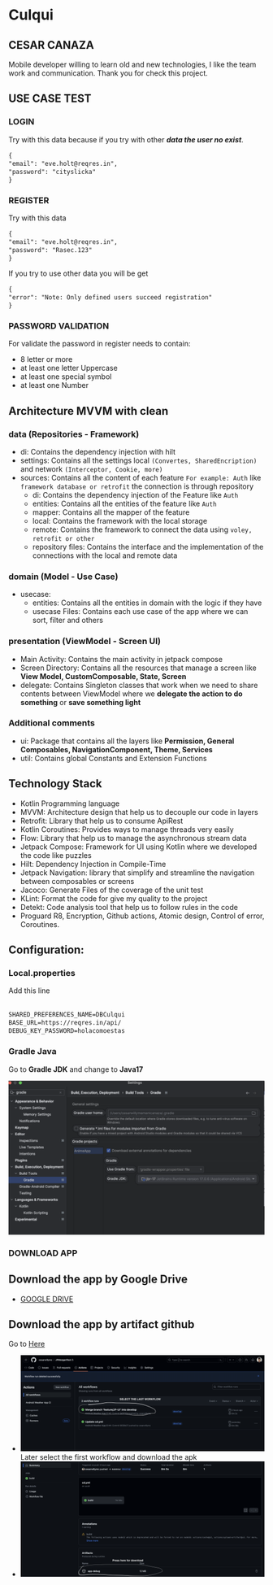 # Culqui
## CESAR CANAZA

Mobile developer willing to learn old and new technologies, I like the team work and communication.
Thank you for check this project.

## USE CASE TEST

### LOGIN
Try with this data because if you try with other ***data the user no exist***.
```
{
"email": "eve.holt@reqres.in",
"password": "cityslicka"
}
```
### REGISTER
Try with this data
```
{
"email": "eve.holt@reqres.in",
"password": "Rasec.123"
}
```
If you try to use other data you will be get
```
{
"error": "Note: Only defined users succeed registration"
}
```

### PASSWORD VALIDATION
For validate the password in register needs to contain:
- 8 letter or more
- at least one letter Uppercase
- at least one special symbol
- at least one Number

## Architecture MVVM with clean

### data (Repositories - Framework)
- di: Contains the dependency injection with hilt
- settings: Contains all the settings local `(Convertes, SharedEncription)` and network `(Interceptor, Cookie, more)`
- sources: Contains all the content of each feature `For example: Auth` like `framework database or retrofit` the connection is through repository
    - di: Contains the dependency injection of the Feature like `Auth`
    - entities: Contains all the entities of the feature like `Auth`
    - mapper: Contains all the mapper of the feature
    - local: Contains the framework with the local storage
    - remote: Contains the framework to connect the data using `voley, retrofit or other`
    - repository files: Contains the interface and the implementation of the connections with the local and remote data
### domain (Model - Use Case)
- usecase:
    - entities: Contains all the entities in domain with the logic if they have
    - usecase Files:  Contains each use case of the app where we can sort, filter  and others
### presentation (ViewModel - Screen UI)
- Main Activity: Contains the main activity in jetpack compose
- Screen Directory: Contains all the resources that manage a screen like **View Model, CustomComposable, State, Screen**
- delegate: Contains Singleton classes that work when we need to share contents between ViewModel where we **delegate the action to do something** or **save something light**
### Additional comments
- ui: Package that contains all the layers like **Permission, General Composables, NavigationComponent, Theme, Services**
- util: Contains global Constants and Extension Functions
## Technology Stack
- Kotlin  Programming language
- MVVM:  Architecture design that help us to decouple our code in layers
- Retrofit:  Library that help us to consume ApiRest
- Kotlin Coroutines: Provides ways to manage threads very easily
- Flow: Library that help us to manage the asynchronous stream data
- Jetpack Compose:  Framework for UI using Kotlin where we developed the code like puzzles
- Hilt: Dependency Injection in Compile-Time
- Jetpack Navigation:  library that simplify and streamline the navigation between composables or screens
- Jacoco: Generate Files of the coverage of the unit test
- KLint: Format the code for give my quality to the project
- Detekt: Code analysis tool that help us to follow rules in the code
- Proguard R8, Encryption, Github actions,  Atomic design, Control of error, Coroutines.

## Configuration:
### Local.properties
Add  this line
```

SHARED_PREFERENCES_NAME=DBCulqui
BASE_URL=https://reqres.in/api/
DEBUG_KEY_PASSWORD=holacomoestas
```
### Gradle Java

Go to **Gradle JDK** and change to **Java17**

![Java](image/gradle_j17.png)

### DOWNLOAD APP
## Download the app by Google Drive
- [GOOGLE DRIVE](https://drive.google.com/drive/folders/1C7WVXYcDp49F8r7DEWLClsDFTvImy23_?usp=sharing)
## Download the app by artifact github
Go to [Here](https://github.com/cesarwillymc/Culqui/actions)
- ![APK](image/artifact.png)  
  Later select the first workflow and download the apk
- ![APK](image/app.png)  